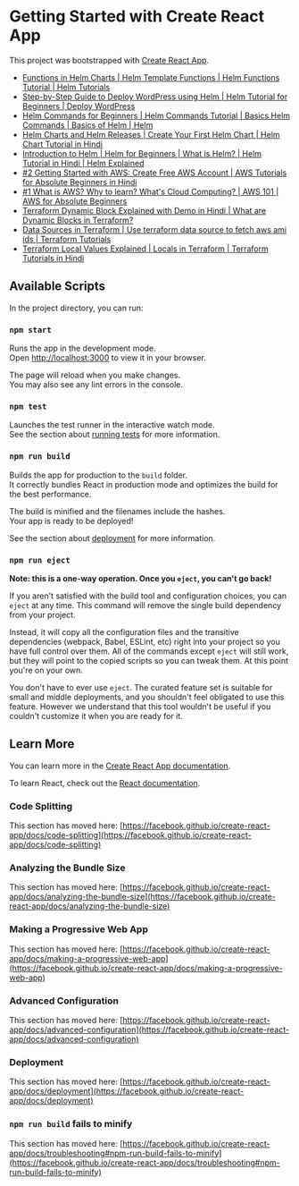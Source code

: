 # Getting Started with Create React App

This project was bootstrapped with [Create React App](https://github.com/facebook/create-react-app).

<!-- YOUTUBE:START -->
- [Functions in Helm Charts | Helm Template Functions | Helm Functions Tutorial | Helm Tutorials](https://www.youtube.com/watch?v=624cjQpK0xQ)
- [Step-by-Step Guide to Deploy WordPress using Helm | Helm Tutorial for Beginners | Deploy WordPress](https://www.youtube.com/watch?v=LJLYmm0L_YA)
- [Helm Commands for Beginners | Helm Commands Tutorial | Basics Helm Commands | Basics of Helm | Helm](https://www.youtube.com/watch?v=NCfKjSP2luc)
- [Helm Charts and Helm Releases | Create Your First Helm Chart | Helm Chart Tutorial in Hindi](https://www.youtube.com/watch?v=GbWYcj2V1cM)
- [Introduction to Helm | Helm for Beginners | What is Helm? | Helm Tutorial in Hindi | Helm Explained](https://www.youtube.com/watch?v=b7RuASfl3Nw)
- [#2 Getting Started with AWS: Create Free AWS Account | AWS Tutorials for Absolute Beginners in Hindi](https://www.youtube.com/watch?v=53nNg7X86yc)
- [#1 What is AWS? Why to learn? What&#39;s Cloud Computing? | AWS 101 | AWS for Absolute Beginners](https://www.youtube.com/watch?v=S0pHo5rhsxE)
- [Terraform Dynamic Block Explained with Demo in Hindi | What are Dynamic Blocks in Terraform?](https://www.youtube.com/watch?v=4wGTVBzQYDs)
- [Data Sources in Terraform | Use terraform data source to fetch aws ami ids  | Terraform Tutorials](https://www.youtube.com/watch?v=_NU3jIwvPGs)
- [Terraform Local Values Explained | Locals in Terraform | Terraform Tutorials in Hindi](https://www.youtube.com/watch?v=ldK_98oPjMc)
<!-- YOUTUBE:END -->

## Available Scripts

In the project directory, you can run:

### `npm start`

Runs the app in the development mode.\
Open [http://localhost:3000](http://localhost:3000) to view it in your browser.

The page will reload when you make changes.\
You may also see any lint errors in the console.

### `npm test`

Launches the test runner in the interactive watch mode.\
See the section about [running tests](https://facebook.github.io/create-react-app/docs/running-tests) for more information.

### `npm run build`

Builds the app for production to the `build` folder.\
It correctly bundles React in production mode and optimizes the build for the best performance.

The build is minified and the filenames include the hashes.\
Your app is ready to be deployed!

See the section about [deployment](https://facebook.github.io/create-react-app/docs/deployment) for more information.

### `npm run eject`

**Note: this is a one-way operation. Once you `eject`, you can't go back!**

If you aren't satisfied with the build tool and configuration choices, you can `eject` at any time. This command will remove the single build dependency from your project.

Instead, it will copy all the configuration files and the transitive dependencies (webpack, Babel, ESLint, etc) right into your project so you have full control over them. All of the commands except `eject` will still work, but they will point to the copied scripts so you can tweak them. At this point you're on your own.

You don't have to ever use `eject`. The curated feature set is suitable for small and middle deployments, and you shouldn't feel obligated to use this feature. However we understand that this tool wouldn't be useful if you couldn't customize it when you are ready for it.

## Learn More

You can learn more in the [Create React App documentation](https://facebook.github.io/create-react-app/docs/getting-started).

To learn React, check out the [React documentation](https://reactjs.org/).

### Code Splitting

This section has moved here: [https://facebook.github.io/create-react-app/docs/code-splitting](https://facebook.github.io/create-react-app/docs/code-splitting)

### Analyzing the Bundle Size

This section has moved here: [https://facebook.github.io/create-react-app/docs/analyzing-the-bundle-size](https://facebook.github.io/create-react-app/docs/analyzing-the-bundle-size)

### Making a Progressive Web App

This section has moved here: [https://facebook.github.io/create-react-app/docs/making-a-progressive-web-app](https://facebook.github.io/create-react-app/docs/making-a-progressive-web-app)

### Advanced Configuration

This section has moved here: [https://facebook.github.io/create-react-app/docs/advanced-configuration](https://facebook.github.io/create-react-app/docs/advanced-configuration)

### Deployment

This section has moved here: [https://facebook.github.io/create-react-app/docs/deployment](https://facebook.github.io/create-react-app/docs/deployment)

### `npm run build` fails to minify

This section has moved here: [https://facebook.github.io/create-react-app/docs/troubleshooting#npm-run-build-fails-to-minify](https://facebook.github.io/create-react-app/docs/troubleshooting#npm-run-build-fails-to-minify)

